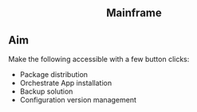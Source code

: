 <div align="center">

## Mainframe

</div>

## Aim

Make the following accessible with a few button clicks:

- Package distribution
- Orchestrate App installation
- Backup solution
- Configuration version management
